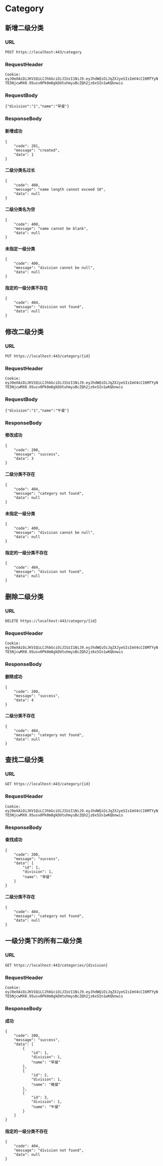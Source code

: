 # Category

## 新增二级分类

### URL

`POST https://localhost:443/category`

### RequestHeader

`Cookie: eyJ0eXAiOiJKV1QiLCJhbGciOiJIUzI1NiJ9.eyJhdWQiOiJqZXJyeSIsImV4cCI6MTYyNTE5NjcwMX0.95usv0Pk0m8gkDUtuhmysBcZQh2jz6x5In1wKQbnwis`

### RequestBody

`{"division":"1","name":"早餐"}`

### ResponseBody

#### 新增成功

```
{
    "code": 201,
    "message": "created",
    "data": 1
}
```

#### 二级分类名过长

```
{
    "code": 400,
    "message": "name length cannot exceed 10",
    "data": null
}
```

#### 二级分类名为空

```
{
    "code": 400,
    "message": "name cannot be blank",
    "data": null
}
```

#### 未指定一级分类

```
{
    "code": 400,
    "message": "division cannot be null",
    "data": null
}
```

#### 指定的一级分类不存在

```
{
    "code": 404,
    "message": "division not found",
    "data": null
}
```

## 修改二级分类

### URL

`PUT https://localhost:443/category/{id}`

### RequestHeader

`Cookie: eyJ0eXAiOiJKV1QiLCJhbGciOiJIUzI1NiJ9.eyJhdWQiOiJqZXJyeSIsImV4cCI6MTYyNTE5NjcwMX0.95usv0Pk0m8gkDUtuhmysBcZQh2jz6x5In1wKQbnwis`

### RequestBody

`{"division":"1","name":"午餐"}`

### ResponseBody

#### 修改成功

```
{
    "code": 200,
    "message": "success",
    "data": 3
}
```

#### 二级分类不存在

```
{
    "code": 404,
    "message": "category not found",
    "data": null
}
```

#### 未指定一级分类

```
{
    "code": 400,
    "message": "division cannot be null",
    "data": null
}
```

#### 指定的一级分类不存在

```
{
    "code": 404,
    "message": "division not found",
    "data": null
}
```

## 删除二级分类

### URL

`DELETE https://localhost:443/category/{id}`

### RequestHeader

`Cookie: eyJ0eXAiOiJKV1QiLCJhbGciOiJIUzI1NiJ9.eyJhdWQiOiJqZXJyeSIsImV4cCI6MTYyNTE5NjcwMX0.95usv0Pk0m8gkDUtuhmysBcZQh2jz6x5In1wKQbnwis`

### ResponseBody

#### 删除成功

```
{
    "code": 200,
    "message": "success",
    "data": 4
}
```

#### 二级分类不存在

```
{
    "code": 404,
    "message": "category not found",
    "data": null
}
```

## 查找二级分类

### URL

`GET https://localhost:443/category/{id}`

### RequestHeader

`Cookie: eyJ0eXAiOiJKV1QiLCJhbGciOiJIUzI1NiJ9.eyJhdWQiOiJqZXJyeSIsImV4cCI6MTYyNTE5NjcwMX0.95usv0Pk0m8gkDUtuhmysBcZQh2jz6x5In1wKQbnwis`

### ResponseBody

#### 查找成功

```
{
    "code": 200,
    "message": "success",
    "data": {
        "id": 1,
        "division": 1,
        "name": "早餐"
    }
}
```

#### 二级分类不存在

```
{
    "code": 404,
    "message": "category not found",
    "data": null
}
```

## 一级分类下的所有二级分类

### URL

`GET https://localhost:443/categories/{division}`

### RequestHeader

`Cookie: eyJ0eXAiOiJKV1QiLCJhbGciOiJIUzI1NiJ9.eyJhdWQiOiJqZXJyeSIsImV4cCI6MTYyNTE5NjcwMX0.95usv0Pk0m8gkDUtuhmysBcZQh2jz6x5In1wKQbnwis`

### ResponseBody

#### 成功

```
{
    "code": 200,
    "message": "success",
    "data": [
        {
            "id": 1,
            "division": 1,
            "name": "早餐"
        },
        {
            "id": 2,
            "division": 1,
            "name": "晚餐"
        },
        {
            "id": 3,
            "division": 1,
            "name": "午餐"
        }
    ]
}
```

#### 指定的一级分类不存在

```
{
    "code": 404,
    "message": "division not found",
    "data": null
}
```